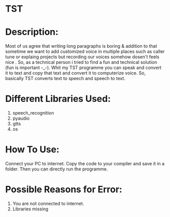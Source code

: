# TST

# Description:
Most of us agree that writing long paragraphs is boring & addition to that sometime we want to add customized voice in multiple places such as caller tune or explaing projects but recording our voices somehow dosen't feels nice .
So, as a technical person i tried to find a fun and technical solution (fun is important -_-). Whit my TST programme you can speak and convert it to text and copy that text and convert it to computerize voice.
So, basically TST converts text to speech and speech to text.

# Different Libraries Used:
1. speech_recognition
2. pyaudio
3. gtts 
4. os

# How To Use:
Connect your PC to internet. Copy the code to your compiler and save it in a folder. Then you can directly run the programme. 

# Possible Reasons for Error:
1. You are not connected to internet.
2. Libraries missing
